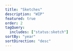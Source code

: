 ```yaml
---
title: "Sketches"
description: "WIP"
featured: true
order: 2
tagQuery:
  includes: ["status:sketch"]
sortBy: "year"
sortDirection: "desc"
---
```



